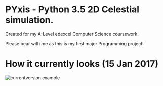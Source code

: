 # PYxis - Python 3.5 2D Celestial simulation.

Created for my A-Level edexcel Computer Science coursework.

Please bear with me as this is my first major Programming project!

# How it currently looks (15 Jan 2017)
![currentversion example](https://i.gyazo.com/507e0df125d25f5ed5094551d3318963.png)
